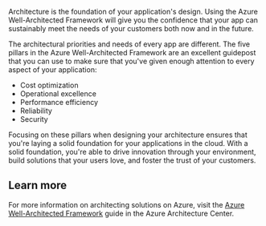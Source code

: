 Architecture is the foundation of your application's design. Using the Azure Well-Architected Framework will give you the confidence that your app can sustainably meet the needs of your customers both now and in the future.

The architectural priorities and needs of every app are different. The five pillars in the Azure Well-Architected Framework are an excellent guidepost that you can use to make sure that you've given enough attention to every aspect of your application:

- Cost optimization
- Operational excellence
- Performance efficiency
- Reliability
- Security

Focusing on these pillars when designing your architecture ensures that you're laying a solid foundation for your applications in the cloud. With a solid foundation, you're able to drive innovation through your environment, build solutions that your users love, and foster the trust of your customers.

## Learn more

For more information on architecting solutions on Azure, visit the [Azure Well-Architected Framework](/azure/architecture/framework) guide in the Azure Architecture Center.